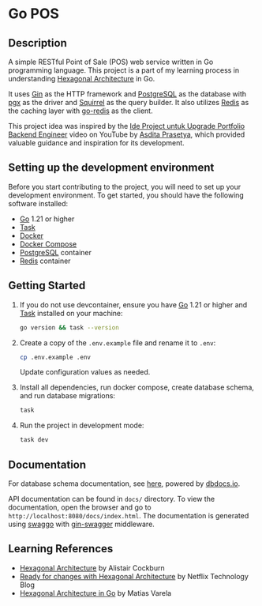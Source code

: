 # Go POS

## Description

A simple RESTful Point of Sale (POS) web service written in Go programming language. This project is a part of my learning process in understanding [Hexagonal Architecture](https://alistair.cockburn.us/hexagonal-architecture/) in Go.

It uses [Gin](https://gin-gonic.com/) as the HTTP framework and [PostgreSQL](https://www.postgresql.org/) as the database with [pgx](https://github.com/jackc/pgx/) as the driver and [Squirrel](https://github.com/Masterminds/squirrel/) as the query builder. It also utilizes [Redis](https://redis.io/) as the caching layer with [go-redis](https://github.com/redis/go-redis/) as the client.

This project idea was inspired by the [Ide Project untuk Upgrade Portfolio Backend Engineer](https://www.youtube.com/watch?v=uAR1kjyeDtg) video on YouTube by [Asdita Prasetya](https://www.youtube.com/@asditaprasetya), which provided valuable guidance and inspiration for its development.

## Setting up the development environment

Before you start contributing to the project, you will need to set up your development environment. To get started, you should have the following software installed:

- [Go](https://golang.org/) 1.21 or higher
- [Task](https://taskfile.dev/)
- [Docker](https://www.docker.com/)
- [Docker Compose](https://docs.docker.com/compose/)
- [PostgreSQL](https://hub.docker.com/_/postgres) container
- [Redis](https://hub.docker.com/_/redis) container

## Getting Started

1. If you do not use devcontainer, ensure you have [Go](https://go.dev/dl/) 1.21 or higher and [Task](https://taskfile.dev/installation/) installed on your machine:

    ```bash
    go version && task --version
    ```

2. Create a copy of the `.env.example` file and rename it to `.env`:

    ```bash
    cp .env.example .env
    ```

    Update configuration values as needed.

3. Install all dependencies, run docker compose, create database schema, and run database migrations:

    ```bash
    task
    ```

4. Run the project in development mode:

    ```bash
    task dev
    ```

## Documentation

For database schema documentation, see [here](https://dbdocs.io/bagashiz/Go-POS/), powered by [dbdocs.io](https://dbdocs.io/).

API documentation can be found in `docs/` directory. To view the documentation, open the browser and go to `http://localhost:8080/docs/index.html`. The documentation is generated using [swaggo](https://github.com/swaggo/swag/) with [gin-swagger](https://github.com/swaggo/gin-swagger/) middleware.

## Learning References

- [Hexagonal Architecture](https://alistair.cockburn.us/hexagonal-architecture/) by Alistair Cockburn
- [Ready for changes with Hexagonal Architecture](https://netflixtechblog.com/ready-for-changes-with-hexagonal-architecture-b315ec967749) by Netflix Technology Blog
- [Hexagonal Architecture in Go](https://medium.com/@matiasvarela/hexagonal-architecture-in-go-cfd4e436faa3) by Matias Varela
